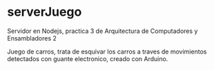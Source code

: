 # serverJuego
Servidor en Nodejs, practica 3 de Arquitectura de Computadores y Ensambladores 2

Juego de carros, trata de esquivar los carros a traves de movimientos detectados con guante electronico, creado con Arduino.
